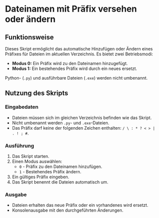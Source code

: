 # Dateinamen mit Präfix versehen oder ändern

## Funktionsweise
Dieses Skript ermöglicht das automatische Hinzufügen oder Ändern eines Präfixes für Dateien im aktuellen Verzeichnis. Es bietet zwei Betriebsmodi:
- **Modus 0:** Ein Präfix wird zu den Dateinamen hinzugefügt.
- **Modus 1:** Ein bestehendes Präfix wird durch ein neues ersetzt.

Python- (`.py`) und ausführbare Dateien (`.exe`) werden nicht umbenannt.

## Nutzung des Skripts

### Eingabedaten
- Dateien müssen sich im gleichen Verzeichnis befinden wie das Skript.
- Nicht umbenannt werden `.py`- und `.exe`-Dateien.
- Das Präfix darf keine der folgenden Zeichen enthalten: `/ \ : * ? < > | . ! ; #`.

### Ausführung
1. Das Skript starten.
2. Einen Modus auswählen:
   - `0` - Präfix zu den Dateinamen hinzufügen.
   - `1` - Bestehendes Präfix ändern.
3. Ein gültiges Präfix eingeben.
4. Das Skript benennt die Dateien automatisch um.

### Ausgabe
- Dateien erhalten das neue Präfix oder ein vorhandenes wird ersetzt.
- Konsolenausgabe mit den durchgeführten Änderungen.
